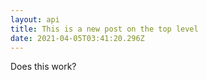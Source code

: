 ```yaml
---
layout: api
title: This is a new post on the top level
date: 2021-04-05T03:41:20.296Z
---
```

Does this work?